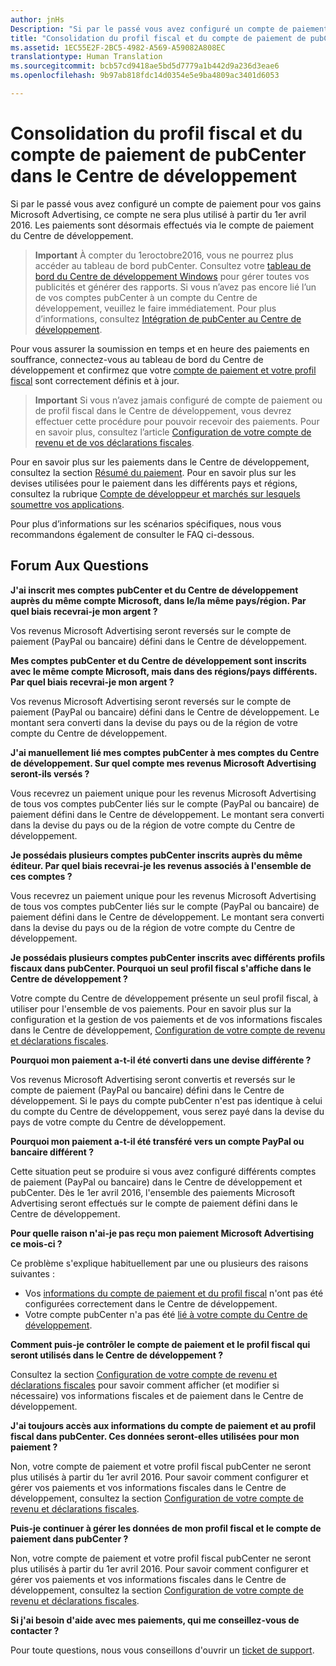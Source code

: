 ```yaml
---
author: jnHs
Description: "Si par le passé vous avez configuré un compte de paiement pubCenter pour vos gains Microsoft Advertising, ce compte ne sera plus utilisé à partir du 1er avril 2016. Les transactions seront effectuées via le compte de paiement du Centre de développement."
title: "Consolidation du profil fiscal et du compte de paiement de pubCenter dans le Centre de développement"
ms.assetid: 1EC55E2F-2BC5-4982-A569-A59082A808EC
translationtype: Human Translation
ms.sourcegitcommit: bcb57cd9418ae5bd5d7779a1b442d9a236d3eae6
ms.openlocfilehash: 9b97ab818fdc14d0354e5e9ba4809ac3401d6053

---
```


# Consolidation du profil fiscal et du compte de paiement de pubCenter dans le Centre de développement


Si par le passé vous avez configuré un compte de paiement pour vos gains Microsoft Advertising, ce compte ne sera plus utilisé à partir du 1er avril 2016. Les paiements sont désormais effectués via le compte de paiement du Centre de développement.

> **Important** À compter du 1eroctobre2016, vous ne pourrez plus accéder au tableau de bord pubCenter. Consultez votre [tableau de bord du Centre de développement Windows](https://developer.microsoft.com/dashboard/apps/overview) pour gérer toutes vos publicités et générer des rapports. Si vous n’avez pas encore lié l’un de vos comptes pubCenter à un compte du Centre de développement, veuillez le faire immédiatement. Pour plus d’informations, consultez [Intégration de pubCenter au Centre de développement](pubcenter-dev-center-integration.md).

Pour vous assurer la soumission en temps et en heure des paiements en souffrance, connectez-vous au tableau de bord du Centre de développement et confirmez que votre [compte de paiement et votre profil fiscal](setting-up-your-payout-account-and-tax-forms.md) sont correctement définis et à jour.

> **Important** Si vous n’avez jamais configuré de compte de paiement ou de profil fiscal dans le Centre de développement, vous devrez effectuer cette procédure pour pouvoir recevoir des paiements. Pour en savoir plus, consultez l’article [Configuration de votre compte de revenu et de vos déclarations fiscales](setting-up-your-payout-account-and-tax-forms.md).

Pour en savoir plus sur les paiements dans le Centre de développement, consultez la section [Résumé du paiement](payout-summary.md). Pour en savoir plus sur les devises utilisées pour le paiement dans les différents pays et régions, consultez la rubrique [Compte de développeur et marchés sur lesquels soumettre vos applications](account-types-locations-and-fees.md#account_markets).

Pour plus d’informations sur les scénarios spécifiques, nous vous recommandons également de consulter le FAQ ci-dessous.

## Forum Aux Questions

**J'ai inscrit mes comptes pubCenter et du Centre de développement auprès du même compte Microsoft, dans le/la même pays/région. Par quel biais recevrai-je mon argent ?**

Vos revenus Microsoft Advertising seront reversés sur le compte de paiement (PayPal ou bancaire) défini dans le Centre de développement.

**Mes comptes pubCenter et du Centre de développement sont inscrits avec le même compte Microsoft, mais dans des régions/pays différents. Par quel biais recevrai-je mon argent ?**

Vos revenus Microsoft Advertising seront reversés sur le compte de paiement (PayPal ou bancaire) défini dans le Centre de développement. Le montant sera converti dans la devise du pays ou de la région de votre compte du Centre de développement.

**J'ai manuellement lié mes comptes pubCenter à mes comptes du Centre de développement. Sur quel compte mes revenus Microsoft Advertising seront-ils versés ?**

Vous recevrez un paiement unique pour les revenus Microsoft Advertising de tous vos comptes pubCenter liés sur le compte (PayPal ou bancaire) de paiement défini dans le Centre de développement. Le montant sera converti dans la devise du pays ou de la région de votre compte du Centre de développement.

**Je possédais plusieurs comptes pubCenter inscrits auprès du même éditeur. Par quel biais recevrai-je les revenus associés à l'ensemble de ces comptes ?**

Vous recevrez un paiement unique pour les revenus Microsoft Advertising de tous vos comptes pubCenter liés sur le compte (PayPal ou bancaire) de paiement défini dans le Centre de développement. Le montant sera converti dans la devise du pays ou de la région de votre compte du Centre de développement.

**Je possédais plusieurs comptes pubCenter inscrits avec différents profils fiscaux dans pubCenter. Pourquoi un seul profil fiscal s'affiche dans le Centre de développement ?**

Votre compte du Centre de développement présente un seul profil fiscal, à utiliser pour l'ensemble de vos paiements. Pour en savoir plus sur la configuration et la gestion de vos paiements et de vos informations fiscales dans le Centre de développement, [Configuration de votre compte de revenu et déclarations fiscales](setting-up-your-payout-account-and-tax-forms.md).

**Pourquoi mon paiement a-t-il été converti dans une devise différente ?**

Vos revenus Microsoft Advertising seront convertis et reversés sur le compte de paiement (PayPal ou bancaire) défini dans le Centre de développement. Si le pays du compte pubCenter n'est pas identique à celui du compte du Centre de développement, vous serez payé dans la devise du pays de votre compte du Centre de développement.

**Pourquoi mon paiement a-t-il été transféré vers un compte PayPal ou bancaire différent ?**

Cette situation peut se produire si vous avez configuré différents comptes de paiement (PayPal ou bancaire) dans le Centre de développement et pubCenter. Dès le 1er avril 2016, l'ensemble des paiements Microsoft Advertising seront effectués sur le compte de paiement défini dans le Centre de développement.

**Pour quelle raison n'ai-je pas reçu mon paiement Microsoft Advertising ce mois-ci ?**

Ce problème s'explique habituellement par une ou plusieurs des raisons suivantes :

-   Vos [informations du compte de paiement et du profil fiscal](setting-up-your-payout-account-and-tax-forms.md) n'ont pas été configurées correctement dans le Centre de développement.
-   Votre compte pubCenter n'a pas été [lié à votre compte du Centre de développement](pubcenter-dev-center-integration.md).

**Comment puis-je contrôler le compte de paiement et le profil fiscal qui seront utilisés dans le Centre de développement ?**

Consultez la section [Configuration de votre compte de revenu et déclarations fiscales](setting-up-your-payout-account-and-tax-forms.md) pour savoir comment afficher (et modifier si nécessaire) vos informations fiscales et de paiement dans le Centre de développement.

**J'ai toujours accès aux informations du compte de paiement et au profil fiscal dans pubCenter. Ces données seront-elles utilisées pour mon paiement ?**

Non, votre compte de paiement et votre profil fiscal pubCenter ne seront plus utilisés à partir du 1er avril 2016. Pour savoir comment configurer et gérer vos paiements et vos informations fiscales dans le Centre de développement, consultez la section [Configuration de votre compte de revenu et déclarations fiscales](setting-up-your-payout-account-and-tax-forms.md).

**Puis-je continuer à gérer les données de mon profil fiscal et le compte de paiement dans pubCenter ?**

Non, votre compte de paiement et votre profil fiscal pubCenter ne seront plus utilisés à partir du 1er avril 2016. Pour savoir comment configurer et gérer vos paiements et vos informations fiscales dans le Centre de développement, consultez la section [Configuration de votre compte de revenu et déclarations fiscales](setting-up-your-payout-account-and-tax-forms.md).

**Si j'ai besoin d'aide avec mes paiements, qui me conseillez-vous de contacter ?**

Pour toute questions, nous vous conseillons d'ouvrir un [ticket de support](http://go.microsoft.com/fwlink/p/?LinkId=733342).

 

 



<!--HONumber=Sep16_HO3-->


